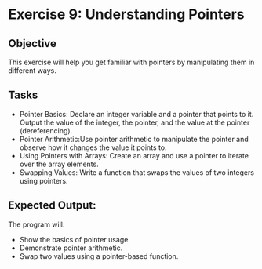 # Exercise 9: Understanding Pointers
## Objective
This exercise will help you get familiar with pointers by manipulating them in different ways.

## Tasks

- Pointer Basics: Declare an integer variable and a pointer that points to it. Output the value of the integer, the pointer, and the value at the pointer (dereferencing).
- Pointer Arithmetic:Use pointer arithmetic to manipulate the pointer and observe how it changes the value it points to.
- Using Pointers with Arrays: Create an array and use a pointer to iterate over the array elements.
- Swapping Values: Write a function that swaps the values of two integers using pointers.


## Expected Output:
The program will:
 - Show the basics of pointer usage.
 - Demonstrate pointer arithmetic.
 - Swap two values using a pointer-based function.